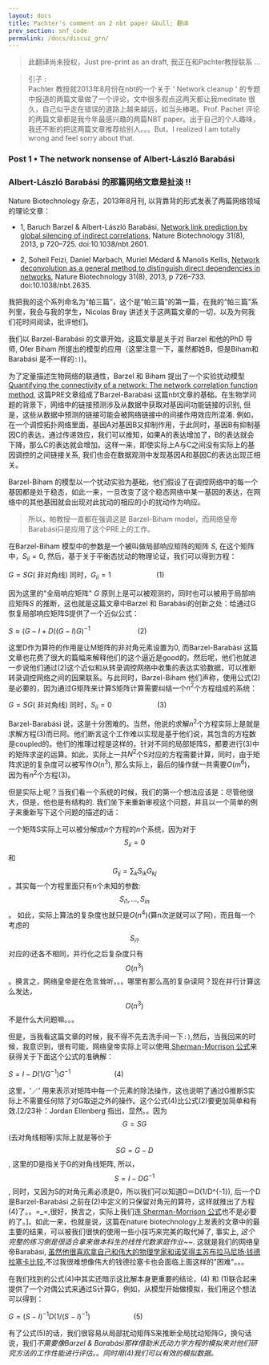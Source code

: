```yaml
---
layout: docs
title: Pachter's comment on 2 nbt paper &bull; 翻译
prev_section: snf_code
permalink: /docs/discuz_grn/
---
```


> 此翻译尚未授权，Just pre-print as an draft, 我正在和Pachter教授联系 ... 

> 引子 :<br>
Pachter 教授就2013年8月份在nbt的一个关于 ' Network cleanup ' 的专题中报道的两篇文章做了一个评论，文中很多观点这两天都让我meditate
很久，自己似乎走在错误的道路上越来越远，如当头棒喝。Prof. Pachet 评论的两篇文章都是我今年最感兴趣的两篇NBT paper。出于自己的个人趣味，我还不断的把这两篇文章推荐给别人。。。But，I realized I am totally wrong and feel sorry about that.


### Post 1 &bull;  The network nonsense of Albert-László Barabási 

### Albert-László Barabási 的那篇网络文章是扯淡 !!

Nature Biotechnology 杂志，2013年8月刊, 以背靠背的形式发表了两篇网络领域的理论文章：
	
* 1, Baruch Barzel & Albert-László Barabási, <a href="http://www.nature.com/nbt/journal/v31/n8/abs/nbt.2601.html">Network link prediction by global silencing of indirect correlations</a>, Nature Biotechnology 31(8), 2013, p 720–725. doi:10.1038/nbt.2601.

* 2, Soheil Feizi, Daniel Marbach, Muriel Médard & Manolis Kellis, <a href="http://www.nature.com/nbt/journal/v31/n8/abs/nbt.2635.html">Network deconvolution as a general method to distinguish direct dependencies in networks</a>, Nature Biotechnology 31(8), 2013, p 726–733. doi:10.1038/nbt.2635.

我把我的这个系列命名为“帕三篇”，这个是“帕三篇”的第一篇，在我的“帕三篇”系列里，我会与我的学生，Nicolas Bray 讲述关于这两篇文章的一切，以及为何我们花时间阅读，批评他们。

我们以 Barzel-Barabási 的文章开始，这篇文章是关于对 Barzel 和他的PhD 导师, Ofer Biham 所提出的模型的应用（这里注意一下，虽然都姓B，但是Biham和Barabási 是不一样的`:)`)。

为了定量描述生物网络的联通性，Barzel 和 Biham 提出了一个实验扰动模型 <a href="http://arxiv.org/pdf/0910.3366.pdf">Quantifying the connectivity of a network: The network correlation function method</a>, 这篇PRE文章组成了Barzel-Barabási 这篇nbt文章的基础。在生物学问题的背景下，网络中的链接预测涉及从数据中获取对基因间功能链接的识别, 但是，这些从数据中预测的链接可能会被网络链接中的间接作用效应所混淆. 例如，在一个调控拓扑网络里面，基因A对基因B又抑制作用，于此同时，基因B有抑制基因C的表达，通过传递效应，我们可以推知，如果A的表达增加了，B的表达就会下降，那么C的表达就会增加。这样一来，即使实际上A与C之间没有实际上的基因调控的之间链接关系, 我们也会在数据观测中发现基因A和基因C的表达出现正相关。

Barzel-Biham 的模型以一个扰动实验为基础，他们假设了在调控网络中的每一个基因都是处于稳态，如此一来，一旦改变了这个稳态网络中某一基因的表达，在网络中的其他基因就会出现对此扰动的相应的小的扰动作为响应。

> 所以，帕教授一直都在强调这是 Barzel-Biham model，而网络皇帝Barabási只是应用了这个PRE上的工作。

在Barzel-Biham 模型中的参数是一个被叫做局部响应矩阵的矩阵 $S$, 在这个矩阵中，$S_{ii} = 0$, 然后，基于关于平衡态扰动的物理论证，我们可以得到方程：

$G=SG$( 非对角线) 同时，$G_{ii} = 1$ &nbsp; &nbsp; &nbsp; &nbsp; &nbsp; &nbsp;&nbsp; &nbsp; &nbsp;&nbsp; &nbsp; &nbsp; (1)

因为这里的"全局响应矩阵" $G$ 原则上是可以被观测的，同时也可以被用于局部响应矩阵$S$ 的推断，这也就是这篇文章中Barzel 和 Barabási的创新之处：给通过G恢复局部响应矩阵S提供了一个近似公式：

$S\approx(G-I+D((G-I)G)^{-1}$  &nbsp; &nbsp; &nbsp; &nbsp; &nbsp; &nbsp;&nbsp; &nbsp; &nbsp;&nbsp; &nbsp; &nbsp;&nbsp; (2)

这里D作为算符的作用是让M矩阵的非对角元素设置为0, 而Barzel-Barabási 这篇文章也花费了很大的篇幅来解释他们的这个逼近是good的。然后呢，他们也就进一步说他们通过(2)这个近似和从转录调控网络中收集的表达实验数据，可以推断转录调控网络之间的因果联系。与此同时，Barzel-Biham 他们声称，使用公式(2)是必要的，因为通过G矩阵来计算S矩阵计算需要纠结一个$n^{2}$个方程组成的系统：

$G=SG$( 非对角线) 同时，$S_{ii} = 0$ &nbsp; &nbsp; &nbsp; &nbsp; &nbsp; &nbsp;&nbsp; &nbsp; &nbsp;&nbsp; &nbsp; &nbsp; (3)

Barzel-Barabási 说，这是十分困难的。当然，他说的求解$n^{2}$个方程实际上是就是求解方程(3)而已阿。他们断言这个工作难以实现是基于他们说，其包含的方程数是coupled的。他们的推理过程是这样的，针对不同的局部矩阵S，都要进行(3)中的矩阵求逆的运算。如此，实际上一共$N^{2}$个S对应的方程需要计算，同时，由于矩阵求逆的复杂度可以被写作$O(n^{3})$, 那么实际上，最后的操作就一共需要$O(m^{6})$，因为有$n^{2}$个方程(3)。

但是实际上呢？当我们看一个系统的时候，我们的第一个想法应该是：尽管他很大，但是，他也是有结构的. 我们坐下来重新审视这个问题，并且以一个简单的例子来重新写下这个问题的描述的话：

一个矩阵S实际上可以被分解成$n$个方程的$n$个系统，因为对于 $$S_{ii}=0$$和 $$G_{ij} = \sum_{k}S_{ik}G_{kj}$$。其实每一个方程里面只有n个未知的参数:
$$S_{i1}, ..., S_{in}$$。 如此，实际上算法的复杂度也就只是$O(n^4)$(算n次逆就可以了阿)，而且每一个考虑的$$S_{i?}$$对应的i还各不相同，并行化之后复杂度只有$$O(n^{3})$$。换言之，网络皇帝是在危言耸听。。。哪里有那么高的复杂读阿？现在并行计算这么发达，$$O(n^{3})$$不是什么大问题嘛。。。

但是，当我看这篇文章的时候，我不得不先去洗手间一下`:)`,然后，当我回来的时候，我意识到，很有可能，网络皇帝实际上可以使用<a href="http://en.wikipedia.org/wiki/Sherman%E2%80%93Morrison_formula"> Sherman-Morrison 公式</a>来获得关于下面这个公式的准确解：

$S=I-D(1/G^{-1})G^{-1}$&nbsp; &nbsp; &nbsp; &nbsp; &nbsp; &nbsp;&nbsp; &nbsp; &nbsp;&nbsp; &nbsp; &nbsp; (4)

这里，‘／’ 用来表示对矩阵中每一个元素的除法操作，这也说明了通过G推断S实际上不需要任何除了对G取逆之外的操作。这个公式(4)比公式(2)要更加简单和有效.[2/23补：Jordan Ellenberg 指出，显然。。因为$$G=SG$$(去对角线相等)实际上就是等价于$$SG=G-D$$, 这里的D是指关于G的对角线矩阵,  所以，$$S = I - DG^{-1}$$, 同时，又因为S的对角元素必须是0，所以我们可以知道D＝D(1/D^{-1}), 后一个D是Barzel-Barabási 之前在(2)中定义的只保留对角元的算符，这样就推出了方程(4)了。。=_=,很好，换言之，实际上我们连<a href="http://en.wikipedia.org/wiki/Sherman%E2%80%93Morrison_formula"> Sherman-Morrison 公式</a>也不是必要的了。]。如此一来，也就是说，这篇在nature biotechnology上发表的文章中的最主要的结果，可以被我们很快的使用一些小技巧来完美的取代掉了, 事实上, <em>这个完整的练习倒是很适合拿来做本科生的线性代数家庭作业~~</em>. 这就是我们的网络皇帝Barabási, <a href="http://edge.org/conversation/thinking-in-network-terms">虽然他很喜欢拿自己和伟大的物理学家和诺奖得主苏布拉马尼扬·钱德拉塞卡比较</a>,不过我很难想像伟大的钱德拉塞卡也会面临上面这样的"困难"。。。

在我们找到的公式(4)中其实还暗示这比解本身更重要的结论，(4) 和 (1)联合起来提供了一个对偶公式来通过S计算G，例如，从模型开始做模拟，我们用这个想法可以得到：

$G = (S-I)^{-1} D(1/(S-I)^{-1} )$&nbsp; &nbsp; &nbsp; &nbsp; &nbsp; &nbsp;&nbsp; &nbsp; &nbsp;&nbsp; &nbsp; &nbsp; (5)

有了公式(5)的话，我们很容易从局部扰动矩阵S来推断全局扰动矩阵G，换句话说，我们<em>不需要像Barzel & Barabási那样借助米氏动力学方程的模拟来对他们研究方法的工作性能进行评估。。同时用(4)我们可以有效的模拟数据。</em>























